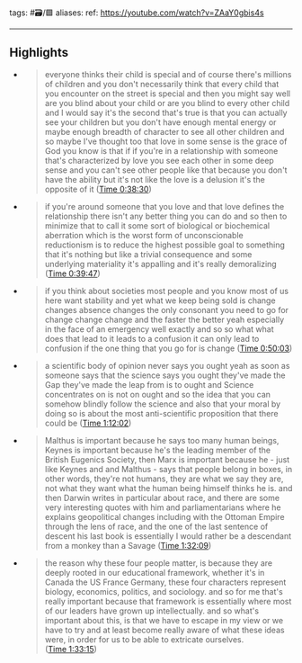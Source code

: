 tags: #🗃/🟩 
aliases: 
ref: 
https://youtube.com/watch?v=ZAaY0gbis4s

---
## Highlights
- > everyone thinks their child is special and of course there's millions of children and you don't necessarily think that every child that you encounter on the street is special and then you might say well are you blind about your child or are you blind to every other child and I would say it's the second that's true is that you can actually see your children but you don't have enough mental energy or maybe enough breadth of character to see all other children and so maybe I've thought too that love in some sense is the grace of God you know is that if if you're in a relationship with someone that's characterized by love you see each other in some deep sense and you can't see other people like that because you don't have the ability but it's not like the love is a delusion it's the opposite of it ([Time 0:38:30](https://annotate.tv/watch/633fd1513de6ab000931bfca?annotationId=637906512da75b00081c7688))
- > if you're around someone that you love and that love defines the relationship there isn't any better thing you can do and so then to minimize that to call it some sort of biological or biochemical aberration which is the worst form of unconscionable reductionism is to reduce the highest possible goal to something that it's nothing but like a trivial consequence and some underlying materiality it's appalling and it's really demoralizing ([Time 0:39:47](https://annotate.tv/watch/633fd1513de6ab000931bfca?annotationId=6379069d2da75b00081c7689))
- > if you think about societies most people and you know most of us here want stability and yet what we keep being sold is change changes absence changes the only consonant you need to go for change change change and the faster the better yeah especially in the face of an emergency well exactly and so so what what does that lead to it leads to a confusion it can only lead to confusion if the one thing that you go for is change ([Time 0:50:03](https://annotate.tv/watch/633fd1513de6ab000931bfca?annotationId=637907562da75b00081c768a))
- > a scientific body of opinion never says you ought yeah as soon as someone says that the science says you ought they've made the Gap they've made the leap from is to ought and Science concentrates on is not on ought and so the idea that you can somehow blindly follow the science and also that your moral by doing so is about the most anti-scientific proposition that there could be ([Time 1:12:02](https://annotate.tv/watch/633fd1513de6ab000931bfca?annotationId=63790d402da75b00081c768c))
- > Malthus is important because he says too many human beings, Keynes is important because he's the leading member of the British Eugenics Society, then Marx is important because he - just like Keynes and and Malthus - says that people belong in boxes, in other words, they're not humans, they are what we say they are, not what they want what the human being himself thinks he is. and then Darwin writes in particular about race, and there are some very interesting quotes with him and parliamentarians where he explains geopolitical changes including with the Ottoman Empire through the lens of race, and the one of the last sentence of descent his last book is essentially I would rather be a descendant from a monkey than a Savage ([Time 1:32:09](https://annotate.tv/watch/633fd1513de6ab000931bfca?annotationId=6379101b22aee80008b1b699))
- > the reason why these four people matter, is because they are deeply rooted in our educational framework, whether it's in Canada the US France Germany, these four characters represent biology, economics, politics, and sociology. and so for me that's really important because that framework is essentially where most of our leaders have  grown up intellectually. and so what's important about this, is that we have to escape in my view or we have to try and at least become really aware of what these ideas were, in order for us to be able to extricate ourselves. ([Time 1:33:15](https://annotate.tv/watch/633fd1513de6ab000931bfca?annotationId=637910548a18dd0008fe263f))
